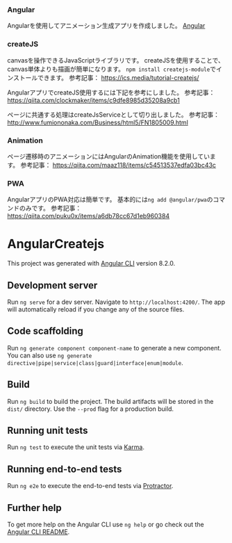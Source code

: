 ### Angular
Angularを使用してアニメーション生成アプリを作成しました。
[Angular](https://angular.jp/)

### createJS
canvasを操作できるJavaScriptライブラリです。
createJSを使用することで、canvas単体よりも描画が簡単になります。
`npm install createjs-module`でインストールできます。
参考記事：
https://ics.media/tutorial-createjs/

AngularアプリでcreateJS使用するには下記を参考にしました。
参考記事：
https://qiita.com/clockmaker/items/c9dfe8985d35208a9cb1

ページに共通する処理はcreateJsServiceとして切り出しました。
参考記事：
http://www.fumiononaka.com/Business/html5/FN1805009.html

### Animation
ページ遷移時のアニメーションにはAngularのAnimation機能を使用しています。
参考記事：
https://qiita.com/maaz118/items/c54513537edfa03bc43c

### PWA
AngularアプリのPWA対応は簡単です。
基本的には`ng add @angular/pwa`のコマンドのみです。
参考記事：
https://qiita.com/puku0x/items/a6db78cc67d1eb960384

# AngularCreatejs

This project was generated with [Angular CLI](https://github.com/angular/angular-cli) version 8.2.0.

## Development server

Run `ng serve` for a dev server. Navigate to `http://localhost:4200/`. The app will automatically reload if you change any of the source files.

## Code scaffolding

Run `ng generate component component-name` to generate a new component. You can also use `ng generate directive|pipe|service|class|guard|interface|enum|module`.

## Build

Run `ng build` to build the project. The build artifacts will be stored in the `dist/` directory. Use the `--prod` flag for a production build.

## Running unit tests

Run `ng test` to execute the unit tests via [Karma](https://karma-runner.github.io).

## Running end-to-end tests

Run `ng e2e` to execute the end-to-end tests via [Protractor](http://www.protractortest.org/).

## Further help

To get more help on the Angular CLI use `ng help` or go check out the [Angular CLI README](https://github.com/angular/angular-cli/blob/master/README.md).
